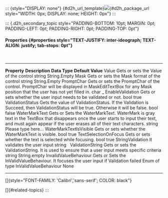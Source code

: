 ::: {style="DISPLAY: none"}
[](ms-xhelp:///?Id=d2h_url_template){#d2h_url_template}![](!package_url!){#d2h_package_url style="WIDTH: 0px; DISPLAY: none; HEIGHT: 0px"}
:::

::: {.d2h_secondary_topic style="PADDING-BOTTOM: 10pt; MARGIN: 0pt; PADDING-LEFT: 0pt; PADDING-RIGHT: 0pt; PADDING-TOP: 0pt"}
#### Properties {#properties style="TEXT-JUSTIFY: inter-ideograph; TEXT-ALIGN: justify; tab-stops: 0pt"}

 

  ------------------------ -------------------------------------------------------------------------------------------------------------------------------------------------------------------------------------------------------- ------------------------------------ ---------------------
  **Property**             **Description**                                                                                                                                                                                          **Data Type**                        **Default Value**
  Value                    Gets or sets the Value of the control                                                                                                                                                                    string                               String.Empty
  Mask                     Gets or sets the Mask format of the control                                                                                                                                                              string                               String.Empty
  PromptChar               Gets or sets the PromptChar of the control. PromptChar will be displayed in MaskEditTextBox for any Mask position that the user has not yet filled in.                                                   char                                 \_
  EnableValidation         Gets or sets whether the user input needs to be validated or not.                                                                                                                                        bool                                 true
  ValidationStatus         Gets the value of ValidationStatus. If the Validation is Succeed, then ValidationStatus will be true. Otherwise it will be false.                                                                        bool                                 false
  WaterMarkText            Gets or Sets the WaterMarkText. WaterMark is gray text in the TextBox that disappears once the user starts to input their text, and must again appear if the user erases all of their text characters.   string                               Please type here...
  WaterMarkTextIsVisible   Gets or sets whether the WaterMarkText is visible.                                                                                                                                                       bool                                 true
  TextSelectionOnFocus     Gets or sets whether the text is selected while focusing.                                                                                                                                                bool                                 true
  StringValidation         It validates the user input                                                                                                                                                                              string                                
  ValidationString         Gets or sets the ValidationString. It is used to ensure that a user input meets specific criteria                                                                                                        string                               String.empty
  InvalidValueBehaviour    Gets or Sets the InValidValueBehaviour. It focuses the user input if Validation failed                                                                                                                   Enum of type InValidValueBehaviour   None
  ------------------------ -------------------------------------------------------------------------------------------------------------------------------------------------------------------------------------------------------- ------------------------------------ ---------------------

[]{style="FONT-FAMILY: 'Calibri','sans-serif'; COLOR: black"} 

[]{#related-topics}
:::
